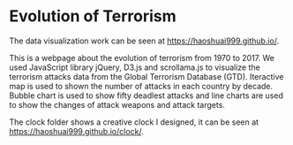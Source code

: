 # Evolution of Terrorism

The data visualization work can be seen at https://haoshuai999.github.io/.

This is a webpage about the evolution of terrorism from 1970 to 2017. We used JavaScript library jQuery, D3.js and scrollama.js to visualize the terrorism attacks data from the Global Terrorism Database (GTD). Iteractive map is used to shown the number of attacks in each country by decade. Bubble chart is used to show fifty deadlest attacks and line charts are used to show the changes of attack weapons and attack targets.

The clock folder shows a creative clock I designed, it can be seen at https://haoshuai999.github.io/clock/.
